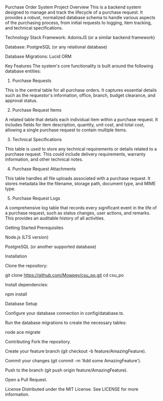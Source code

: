 Purchase Order System
Project Overview
This is a backend system designed to manage and track the lifecycle of a purchase request. It provides a robust, normalized database schema to handle various aspects of the purchasing process, from initial requests to logging, item tracking, and technical specifications.

Technology Stack
Framework: AdonisJS (or a similar backend framework)

Database: PostgreSQL (or any relational database)

Database Migrations: Lucid ORM

Key Features
The system's core functionality is built around the following database entities:

1. Purchase Requests

This is the central table for all purchase orders. It captures essential details such as the requestor's information, office, branch, budget clearance, and approval status.

2. Purchase Request Items

A related table that details each individual item within a purchase request. It includes fields for item description, quantity, unit cost, and total cost, allowing a single purchase request to contain multiple items.

3. Technical Specifications

This table is used to store any technical requirements or details related to a purchase request. This could include delivery requirements, warranty information, and other technical notes.

4. Purchase Request Attachments

This table handles all file uploads associated with a purchase request. It stores metadata like the filename, storage path, document type, and MIME type.

5. Purchase Request Logs

A comprehensive log table that records every significant event in the life of a purchase request, such as status changes, user actions, and remarks. This provides an auditable history of all activities.

Getting Started
Prerequisites

Node.js (LTS version)

PostgreSQL (or another supported database)

Installation

Clone the repository:

git clone https://github.com/Mowpey/csu_po.git
cd csu_po

Install dependencies:

npm install

Database Setup

Configure your database connection in config/database.ts.

Run the database migrations to create the necessary tables:

node ace migrate

Contributing
Fork the repository.

Create your feature branch (git checkout -b feature/AmazingFeature).

Commit your changes (git commit -m 'Add some AmazingFeature').

Push to the branch (git push origin feature/AmazingFeature).

Open a Pull Request.

License
Distributed under the MIT License. See LICENSE for more information.

